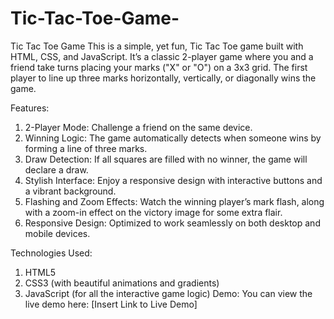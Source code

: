 # Tic-Tac-Toe-Game-
Tic Tac Toe Game
This is a simple, yet fun, Tic Tac Toe game built with HTML, CSS, and JavaScript. It’s a classic 2-player game where you and a friend take turns placing your marks ("X" or "O") on a 3x3 grid. The first player to line up three marks horizontally, vertically, or diagonally wins the game.

Features:
1. 2-Player Mode: Challenge a friend on the same device.
2. Winning Logic: The game automatically detects when someone wins by forming a line of three marks.
3. Draw Detection: If all squares are filled with no winner, the game will declare a draw.
4. Stylish Interface: Enjoy a responsive design with interactive buttons and a vibrant background.
5. Flashing and Zoom Effects: Watch the winning player’s mark flash, along with a zoom-in effect on the victory image for some extra flair.
6. Responsive Design: Optimized to work seamlessly on both desktop and mobile devices.

Technologies Used:
1. HTML5
2. CSS3 (with beautiful animations and gradients)
3. JavaScript (for all the interactive game logic)
Demo:
You can view the live demo here: [Insert Link to Live Demo]

